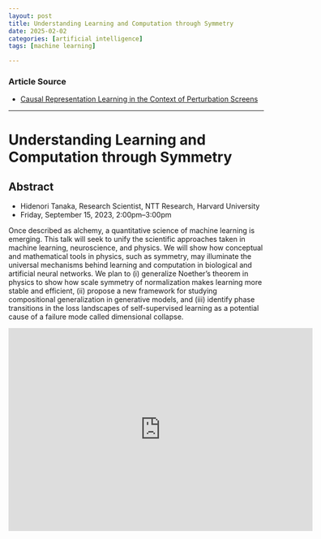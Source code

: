 ```yaml
---
layout: post
title: Understanding Learning and Computation through Symmetry
date: 2025-02-02
categories: [artificial intelligence]
tags: [machine learning]

---
```


### Article Source


* [Causal Representation Learning in the Context of Perturbation Screens](https://www.youtube.com/watch?v=83uzaYXwzAM)

---


# Understanding Learning and Computation through Symmetry

## Abstract

* Hidenori Tanaka, Research Scientist, NTT Research, Harvard University
* Friday, September 15, 2023, 2:00pm–3:00pm

Once described as alchemy, a quantitative science of machine learning is emerging. This talk will seek to unify the scientific approaches taken in machine learning, neuroscience, and physics. We will show how conceptual and mathematical tools in physics, such as symmetry, may illuminate the universal mechanisms behind learning and computation in biological and artificial neural networks. We plan to (i) generalize Noether’s theorem in physics to show how scale symmetry of normalization makes learning more stable and efficient, (ii) propose a new framework for studying compositional generalization in generative models, and (iii) identify phase transitions in the loss landscapes of self-supervised learning as a potential cause of a failure mode called dimensional collapse.

<iframe width="600" height="400" src="https://www.youtube.com/embed/83uzaYXwzAM?si=a5Na1idf956UB552" title="YouTube video player" frameborder="0" allow="accelerometer; autoplay; clipboard-write; encrypted-media; gyroscope; picture-in-picture; web-share" referrerpolicy="strict-origin-when-cross-origin" allowfullscreen></iframe>


